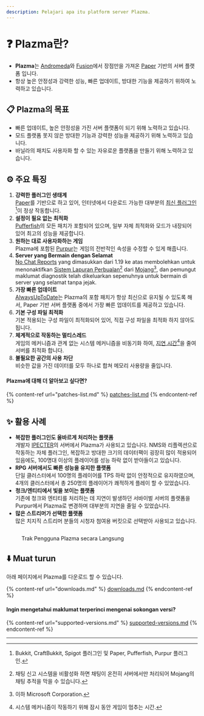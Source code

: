 ```yaml
---
description: Pelajari apa itu platform server Plazma.
---
```


# ❓ Plazma란?

- **Plazma**는 [Andromeda](https://github.com/EarendelArchived/Andromeda)와 [Fusion](https://github.com/RuinedTechnologyUnify/Fusion)에서 장점만을 가져온 [Paper](https://github.com/PaperMC/Paper) 기반의 서버 플랫폼 입니다.
- 항상 높은 안정성과 강력한 성능, 빠른 업데이트, 방대한 기능을 제공하기 위하여 노력하고 있습니다.

## 📋 Plazma의 목표 <a href="#id-1" id="id-1"></a>

- 빠른 업데이트, 높은 안정성을 가진 서버 플랫폼이 되기 위해 노력하고 있습니다.
- 모드 플랫폼 못지 않은 방대한 기능과 강력한 성능을 제공하기 위해 노력하고 있습니다.
- 바닐라의 패치도 사용자화 할 수 있는 자유로운 플랫폼을 만들기 위해 노력하고 있습니다.

## ⚙️ 주요 특징 <a href="#id-2" id="id-2"></a>

1. **강력한 플러그인 생태계**\
   [Paper](https://github.com/PaperMC/Paper)를 기반으로 하고 있어, 인터넷에서 다운로드 가능한 대부분의 [최신 플러그인](#user-content-fn-1)[^1]이 정상 작동합니다.
2. **설정이 필요 없는 최적화**\
   [Pufferfish](https://github.com/pufferfish-gg/Pufferfish)의 모든 패치가 포함되어 있으며, 일부 자체 최적화와 모드가 내장되어 있어 최고의 성능을 제공합니다.
3. **원하는 대로 사용자화하는 게임**\
   Plazma에 포함된 [Purpur](https://github.com/PurpurMC/Purpur)는 게임의 전반적인 속성을 수정할 수 있게 해줍니다.
4. **Server yang Bermain dengan Selamat**\
   [No Chat Reports](https://github.com/Aizistral-Studios/No-Chat-Reports) yang dimasukkan dari 1.19 ke atas membolehkan untuk menonaktifkan [Sistem Lapuran Perbualan](#user-content-fn-3)[^3] dari [Mojang](#user-content-fn-2)[^2], dan pemungut maklumat diagnostik telah dikeluarkan sepenuhnya untuk bermain di server yang selamat tanpa jejak.
5. **가장 빠른 업데이트**\
   [AlwaysUpToDate](https://github.com/PlazmaMC/AlwaysUpToDate)는 Plazma의 포함 패치가 항상 최신으로 유지될 수 있도록 해서, Paper 기반 서버 플랫폼 중에서 가장 빠른 업데이트를 제공하고 있습니다.
6. **기본 구성 파일 최적화**\
   기본 적용되는 구성 파일이 최적화되어 있어, 직접 구성 파일을 최적화 하지 않아도 됩니다.
7. **체계적으로 작동하는 멀티스레드**\
   게임의 메커니즘과 관계 없는 시스템 메커니즘을 비동기화 하여, [지연 시간](#user-content-fn-4)[^4]을 줄여 서버를 최적화 합니다.
8. **불필요한 공간의 사용 차단**\
   비슷한 값을 가진 데이터를 모두 하나로 합쳐 메모리 사용량을 줄입니다.

#### Plazma에 대해 더 알아보고 싶다면? <a href="#etc-1" id="etc-1"></a>

{% content-ref url="patches-list.md" %}
[patches-list.md](patches-list.md)
{% endcontent-ref %}

## ✨ 활용 사례 <a href="#id-3" id="id-3"></a>

- **복잡한 플러그인도 올바르게 처리하는 플랫폼**\
  개발자 [IPECTER](https://github.com/IPECTER)의 서버에서 Plazma가 사용되고 있습니다. NMS와 리플렉션으로 작동하는 자체 플러그인, 복잡하고 방대한 크기의 데이터팩이 굉장히 많이 적용되어 있음에도,
  100명대 이상의 플레이어를 성능 하락 없이 받아들이고 있습니다.
- **RPG 서버에서도 빠른 성능을 유지한 플랫폼**\
  단일 클러스터에서 100명의 플레이어를 TPS 하락 없이 안정적으로 유지하였으며, 4개의 클러스터에서 총 250명의 플레이어가 쾌적하게 플레이 할 수 있었습니다.
- **청크/엔티티에서 빛을 보이는 플랫폼**\
  기존에 청크와 엔티티를 처리하는 데 지연이 발생하던 서바이벌 서버의 플랫폼을 Purpur에서 Plazma로 변경하며
  대부분의 지연을 줄일 수 있었습니다.
- **많은 스트리머가 선택한 플랫폼**\
  많은 치지직 스트리머 분들의 시청자 첨여용 버킷으로 선택받아 사용되고 있습니다.

<figure>
   <img src="https://badge.plazmamc.org/internal/bstats" alt="">
   
   <figcaption><p>Trak Pengguna Plazma secara Langsung</p></figcaption>
</figure>

## ⬇️ Muat turun

아래 페이지에서 Plazma를 다운로드 할 수 있습니다.

{% content-ref url="downloads.md" %}
[downloads.md](downloads.md)
{% endcontent-ref %}

#### Ingin mengetahui maklumat terperinci mengenai sokongan versi?

{% content-ref url="supported-versions.md" %}
[supported-versions.md](supported-versions.md)
{% endcontent-ref %}

***

[^1]: Bukkit, CraftBukkit, Spigot 플러그인 및 Paper, Pufferfish, Purpur 플러그인.

[^2]: 이하 Microsoft Corporation.

[^3]: 채팅 신고 시스템을 비활성화 하면 채팅이 온전히 서버에서만 처리되어 Mojang의 채팅 추적을 막을 수 있습니다.

[^4]: 시스템 메커니즘이 작동하기 위해 잠시 동안 게임이 멈추는 시간.
